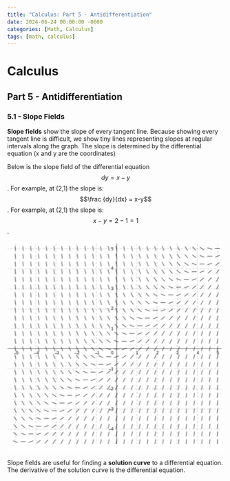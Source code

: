 ```yaml
---
title: "Calculus: Part 5 - Antidifferentiation"
date: 2024-06-24 00:00:00 -0600
categories: [Math, Calculus]
tags: [math, calculus]
---
```

<script type="text/javascript" id="MathJax-script" async
  src="https://cdn.jsdelivr.net/npm/mathjax@3/es5/tex-mml-chtml.js">
</script>

# Calculus
## Part 5 -  Antidifferentiation

### 5.1 - Slope Fields
**Slope fields** show the slope of every tangent line. Because showing every tangent line is
difficult, we show tiny lines representing slopes at regular intervals along the graph. The slope is determined by the differential equation (x and y are the coordinates)

Below is the slope field of the differential equation $$dy = x − y$$. For example, at (2,1) the slope is:
$$\frac {dy}{dx} = x-y$$. For example, at (2,1) the slope is:
$$x - y = 2 − 1 = 1$$.

![Table](/images/calc-5-graph.png)

Slope fields are useful for finding a **solution curve** to a differential equation. The derivative of the solution curve is the differential equation.